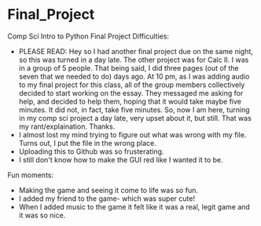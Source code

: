 # Final_Project
Comp Sci Intro to Python Final Project
Difficulties:
- PLEASE READ: Hey so I had another final project due on the same night, so this was turned in a day late. The other project was for Calc II. I was in a group of 5 people. That being said, I did three pages (out of the seven that we needed to do) days ago. At 10 pm, as I was adding audio to my final project for this class, all of the group members collectively decided to start working on the essay. They messaged me asking for help, and decided to help them, hoping that it would take maybe five minutes. It did not, in fact, take five minutes. So, now I am here, turning in my comp sci project a day late, very upset about it, but still. That was my rant/explaination. Thanks. 
- I almost lost my mind trying to figure out what was wrong with my file. Turns out, I put the file in the wrong place. 
- Uploading this to Github was so frusterating. 
- I still don't know how to make the GUI red like I wanted it to be.
  
Fun moments:

- Making the game and seeing it come to life was so fun. 
- I added my friend to the game- which was super cute!
- When I added music to the game it felt like it was a real, legit game and it was so nice. 
